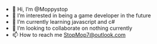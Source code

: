 - 👋 Hi, I’m @Moppystop
- 👀 I’m interested in being a game developer in the future
- 🌱 I’m currently learning javascript and c#
- 💞️ I’m looking to collaborate on nothing currently
- 📫 How to reach me StopMop7@outlook.com
